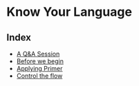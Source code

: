 # Know Your Language

## Index

- [A Q&A Session](./q-&-a.md)
- [Before we begin](./before-we-begin.md)
- [Applying Primer](./python-primer.md)
- [Control the flow](./flow-control.md)

